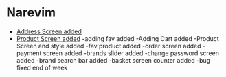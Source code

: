 # Narevim

- [Address Screen added](https://github.com/HuseyinKla/Narevim/commit/9cc76256c089af3e70e75b341df0b7fedbc4d08e)
- [Product Screen added](https://github.com/HuseyinKla/Narevim/commit/bfd43989a4d26ca1f5483577a5189d699b9a01c9)
-adding fav added
-Adding Cart added
-Product Screen and style added
-fav product added
-order screen added
-payment screen added
-brands slider added
-change password screen added
-brand search bar added
-basket screen counter added
-bug fixed
end of week

